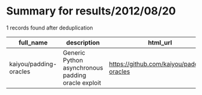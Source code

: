
# Summary for results/2012/08/20
    
1 records found after deduplication

| full_name | description | html_url | matched_list | matched_count | pushed_at | size | stargazers_count | language | forks_count |
|------------------------|----------------------------------------------------|-------------------------------------------|----------------|-----------------|---------------------------|--------|--------------------|------------|---------------|
| kaiyou/padding-oracles | Generic Python asynchronous padding oracle exploit | https://github.com/kaiyou/padding-oracles | ['exploit'] | 1 | 2012-08-20 13:02:39+00:00 | 96 | 0 | Python | 0 |
